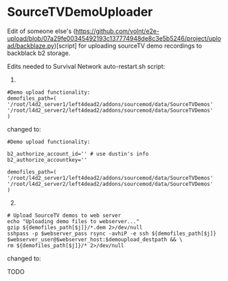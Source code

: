 # SourceTVDemoUploader  

Edit of someone else's (https://github.com/volnt/e2e-upload/blob/07a29fe00345492193c137774948de8c3e5b5246/project/upload/backblaze.py)[script] for uploading sourceTV demo recordings to backblack b2 storage.  

Edits needed to Survival Network auto-restart.sh script:  

1)  

```
#Demo upload functionality:
demofiles_path=(
'/root/l4d2_server1/left4dead2/addons/sourcemod/data/SourceTVDemos'
'/root/l4d2_server2/left4dead2/addons/sourcemod/data/SourceTVDemos'
)
```  

changed to:  

```
#Demo upload functionality:

b2_authorize_account_id='' # use dustin's info
b2_authorize_accountkey=''

demofiles_path=(
'/root/l4d2_server1/left4dead2/addons/sourcemod/data/SourceTVDemos'
'/root/l4d2_server2/left4dead2/addons/sourcemod/data/SourceTVDemos'
)
```  

2)  

```
# Upload SourceTV demos to web server
echo "Uploading demo files to webserver..."
gzip ${demofiles_path[$j]}/*.dem 2>/dev/null
sshpass -p $webserver_pass rsync -avhiP -e ssh ${demofiles_path[$j]} $webserver_user@$webserver_host:$demoupload_destpath && \
rm ${demofiles_path[$j]}/* 2>/dev/null
```  

changed to:  

TODO